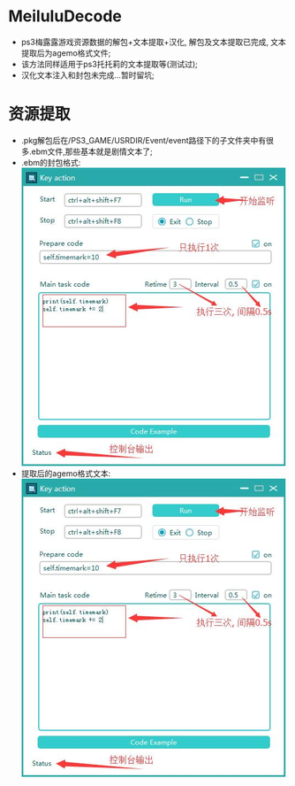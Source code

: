 # MeiluluDecode
* ps3梅露露游戏资源数据的解包+文本提取+汉化, 解包及文本提取已完成, 文本提取后为agemo格式文件;
* 该方法同样适用于ps3托托莉的文本提取等(测试过);
* 汉化文本注入和封包未完成...暂时留坑;

# 资源提取
* .pkg解包后在/PS3_GAME/USRDIR/Event/event路径下的子文件夹中有很多.ebm文件,那些基本就是剧情文本了;
* .ebm的封包格式:
<img src="https://github.com/shuoGG1239/keyaction/blob/master/readme_img/example1.jpg" alt="example"><br>
* 提取后的agemo格式文本:
<img src="https://github.com/shuoGG1239/keyaction/blob/master/readme_img/example1.jpg" alt="example"><br>

